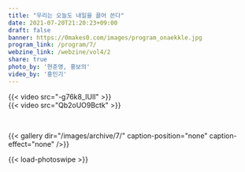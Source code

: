 ```yaml
---
title: "우리는 오늘도 내일을 끌어 쓴다"
date: 2021-07-20T21:20:23+09:00
draft: false
banner: https://0makes0.com/images/program_onaekkle.jpg
program_link: /program/7/
webzine_link: /webzine/vol4/2
share: true
photo_by: '현준영, 홍보의'
video_by: '홍민기'
---
```


{{< video src="-g76k8_IUlI" >}}
<br/>
{{< video src="Qb2oUO9Bctk" >}}

<br/>

{{< gallery dir="/images/archive/7/" caption-position="none" caption-effect="none" />}}

{{< load-photoswipe >}}
